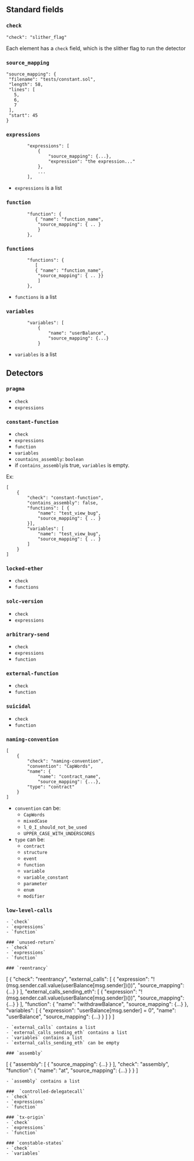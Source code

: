 ## Standard fields
### `check`
```
"check": "slither_flag"
```
Each element has a `check` field, which is the slither flag to run the detector

### `source_mapping`
```
"source_mapping": {
 "filename": "tests/constant.sol",
 "length": 58,
 "lines": [
   5,
   6,
   7
 ],
 "start": 45
}
```

### `expressions`

```
        "expressions": [
            {
                "source_mapping": {...},
                "expression": "the expression..."
            }, 
            ...
        ],
```
- `expressions` is a list

### `function`
```
        "function": {
           { "name": "function_name",
            "source_mapping": { .. }
            }
        },
```


### `functions`
```
        "functions": {
           [
           { "name": "function_name",
            "source_mapping": { .. }}
            ]
        },
```
- `functions` is a list


### `variables`
```
        "variables": [
            {
                "name": "userBalance",
                "source_mapping": {...}
            }
```
- `variables` is a list



## Detectors

### `pragma`
- `check`
- `expressions`

### `constant-function`
- `check`
- `expressions`
- `function`
- `variables`
- `countains_assembly`: `boolean`
- if `contains_assembly`is true, `variables` is empty.

Ex: 
```
[
    {
        "check": "constant-function",
        "contains_assembly": false,
        "functions": [ {
            "name": "test_view_bug",
            "source_mapping": { .. }
        }],
        "variables": [
            "name": "test_view_bug",
            "source_mapping": { .. }
        ]
    }
]
```

### `locked-ether`
- `check`
- `functions`

### `solc-version`
- `check`
- `expressions`


### `arbitrary-send`
- `check`
- `expressions`
- `function`

### `external-function`
- `check`
- `function`


### `suicidal`
- `check`
- `function`

### `naming-convention`
```
[
    {
        "check": "naming-convention",
        "convention": "CapWords",
        "name": {
            "name": "contract_name",
            "source_mapping": {...},
        "type": "contract"
    }
]
```
- `convention` can be:
  - `CapWords`
  - `mixedCase`
  - `l_O_I_should_not_be_used`
  - `UPPER_CASE_WITH_UNDERSCORES`
- `type` can be:
  - `contract`
  - `structure`
  - `event`
  - `function`
  - `variable`
  - `variable_constant`
  - `parameter`
  - `enum`
  - `modifier`

### `low-level-calls`
```
- `check`
- `expressions`
- `function`

### `unused-return`
- `check`
- `expressions`
- `function`

### `reentrancy`
```
[
    {
        "check": "reentrancy",
        "external_calls": [
            {
                "expression": "! (msg.sender.call.value(userBalance[msg.sender])())",
                "source_mapping": {...}
            }
        ],
        "external_calls_sending_eth": [
            {
                "expression": "! (msg.sender.call.value(userBalance[msg.sender])())",
                "source_mapping": {...}
            }
        ],
        "function": {
            "name": "withdrawBalance",
            "source_mapping": {...}
        },
        "variables": [
            {
                "expression": "userBalance[msg.sender] = 0",
                "name": "userBalance",
                "source_mapping": {...}
            }
        ]
    }
]
```
- `external_calls` contains a list
- `external_calls_sending_eth` contains a list
- `variables` contains a list
- `external_calls_sending_eth` can be empty

### `assembly`

```
[
    {
        "assembly": [
            {
                "source_mapping": {...}
            }
        ],
        "check": "assembly",
        "function": {
            "name": "at",
            "source_mapping": {...}
        }
    }
]
```
- `assembly` contains a list

###  `controlled-delegatecall`
- `check`
- `expressions`
- `function`

### `tx-origin`
- `check`
- `expressions`
- `function`

### `constable-states`
- `check`
- `variables`